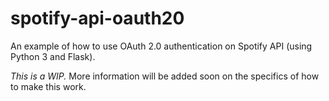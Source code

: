 # spotify-api-oauth20

An example of how to use OAuth 2.0 authentication on Spotify API (using Python 3 and Flask).

*This is a WIP.* More information will be added soon on the specifics of how to make this work.

